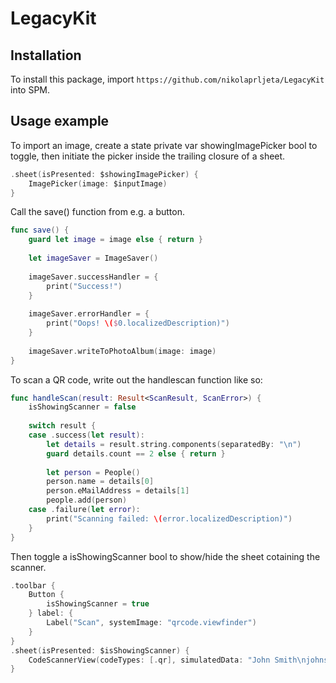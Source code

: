 # LegacyKit

## Installation

To install this package, import `https://github.com/nikolaprljeta/LegacyKit` into SPM.

## Usage example

To import an image, create a state private var showingImagePicker bool to toggle, then initiate the picker inside the trailing closure of a sheet.
```swift
.sheet(isPresented: $showingImagePicker) {
    ImagePicker(image: $inputImage)
}
```

Call the save() function from e.g. a button.
```swift
func save() {
    guard let image = image else { return }
        
    let imageSaver = ImageSaver()
        
    imageSaver.successHandler = {
        print("Success!")
    }
        
    imageSaver.errorHandler = {
        print("Oops! \($0.localizedDescription)")
    }
        
    imageSaver.writeToPhotoAlbum(image: image)
}
```

To scan a QR code, write out the handlescan function like so:
```swift
func handleScan(result: Result<ScanResult, ScanError>) {
    isShowingScanner = false
        
    switch result {
    case .success(let result):
        let details = result.string.components(separatedBy: "\n")
        guard details.count == 2 else { return }
            
        let person = People()
        person.name = details[0]
        person.eMailAddress = details[1]
        people.add(person)
    case .failure(let error):
        print("Scanning failed: \(error.localizedDescription)")
    }
}
```

Then toggle a isShowingScanner bool to show/hide the sheet cotaining the scanner.
```swift
.toolbar {
    Button {
        isShowingScanner = true
    } label: {
        Label("Scan", systemImage: "qrcode.viewfinder")
    }
}
.sheet(isPresented: $isShowingScanner) {
    CodeScannerView(codeTypes: [.qr], simulatedData: "John Smith\njohnsmith@example.com", completion: handleScan)
}
```
